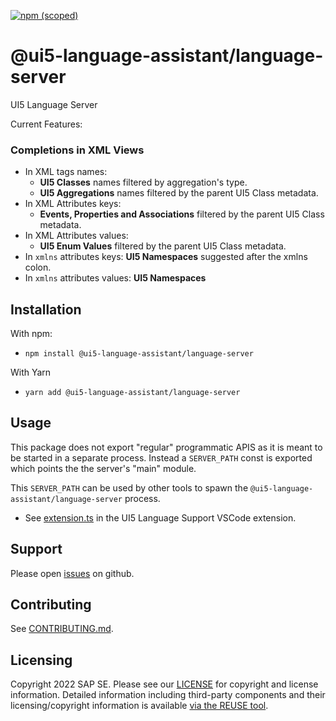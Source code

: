 [![npm (scoped)](https://img.shields.io/npm/v/@ui5-language-assistant/language-server.svg)](https://www.npmjs.com/package/@ui5-language-assistant/language-server)

# @ui5-language-assistant/language-server

UI5 Language Server

Current Features:

### Completions in XML Views

- In XML tags names:
  - **UI5 Classes** names filtered by aggregation's type.
  - **UI5 Aggregations** names filtered by the parent UI5 Class metadata.
- In XML Attributes keys:
  - **Events, Properties and Associations** filtered by the parent UI5 Class metadata.
- In XML Attributes values:
  - **UI5 Enum Values** filtered by the parent UI5 Class metadata.
- In `xmlns` attributes keys:
  **UI5 Namespaces** suggested after the xmlns colon.
- In `xmlns` attributes values:
  **UI5 Namespaces**

## Installation

With npm:

- `npm install @ui5-language-assistant/language-server`

With Yarn

- `yarn add @ui5-language-assistant/language-server`

## Usage

This package does not export "regular" programmatic APIS as it is meant to be started in a separate process.
Instead a `SERVER_PATH` const is exported which points the the server's "main" module.

This `SERVER_PATH` can be used by other tools to spawn the `@ui5-language-assistant/language-server` process.

- See [extension.ts](../vscode-ui5-language-assistant/src/extension.ts) in the UI5 Language Support VSCode extension.

## Support

Please open [issues](https://github.com/SAP/ui5-language-assistant/issues) on github.

## Contributing

See [CONTRIBUTING.md](./CONTRIBUTING.md).

## Licensing

Copyright 2022 SAP SE. Please see our [LICENSE](../../LICENSE) for copyright and license information. Detailed information including third-party components and their licensing/copyright information is available [via the REUSE tool](https://api.reuse.software/info/github.com/SAP/ui5-language-assistant).
